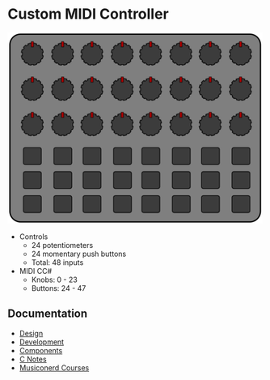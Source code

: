 # Custom MIDI Controller

![MIDI Controller Mockup]

[MIDI Controller Mockup]: /assets/midi-controller.png "MIDI Controller Mockup"

* Controls
  * 24 potentiometers
  * 24 momentary push buttons
  * Total: 48 inputs
* MIDI CC#
  * Knobs: 0 - 23
  * Buttons: 24 - 47

## Documentation

* [Design](docs/design.md)
* [Development](/docs/dev.md)
* [Components](/docs/components.md)
* [C Notes](/docs/c_notes.md)
* [Musiconerd Courses](/docs/musiconerd.md)
